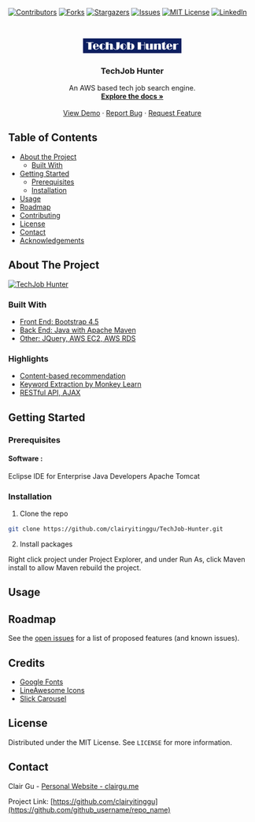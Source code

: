 [![Contributors][contributors-shield]][contributors-url]
[![Forks][forks-shield]][forks-url]
[![Stargazers][stars-shield]][stars-url]
[![Issues][issues-shield]][issues-url]
[![MIT License][license-shield]][license-url]
[![LinkedIn][linkedin-shield]][linkedin-url]

<!-- PROJECT LOGO -->
<br />
<p align="center">
  <a href="https://github.com/clairyitinggu/TechJob-Hunter">
    <img src="images/logo.png" alt="Logo" width="200" height="">
  </a>

  <h3 align="center">TechJob Hunter</h3>

  <p align="center">
    An AWS based tech job search engine.
    <br />
    <a href="https://github.com/clairyitinggu/TechJob-Hunter"><strong>Explore the docs »</strong></a>
    <br />
    <br />
    <a href="https://github.com/clairyitinggu/TechJob-Hunter/repo_name">View Demo</a>
    ·
    <a href="https://github.com/clairyitinggu/TechJob-Hunter/issues">Report Bug</a>
    ·
    <a href="https://github.com/clairyitinggu/TechJob-Hunter/issues">Request Feature</a>
  </p>
</p>

<!-- TABLE OF CONTENTS -->

## Table of Contents

- [About the Project](#about-the-project)
  - [Built With](#built-with)
- [Getting Started](#getting-started)
  - [Prerequisites](#prerequisites)
  - [Installation](#installation)
- [Usage](#usage)
- [Roadmap](#roadmap)
- [Contributing](#contributing)
- [License](#license)
- [Contact](#contact)
- [Acknowledgements](#acknowledgements)

<!-- ABOUT THE PROJECT -->

## About The Project

[![TechJob Hunter][product-screenshot]](https://i.ibb.co/NTHFdv1/2020-10-13-3-11-09.png)

### Built With

- [Front End: Bootstrap 4.5](https://getbootstrap.com/)
- [Back End: Java with Apache Maven](http://maven.apache.org/what-is-maven.html)
- [Other: JQuery, AWS EC2, AWS RDS]()

### Highlights

- [Content-based recommendation]()
- [Keyword Extraction by Monkey Learn ]()
- [RESTful API, AJAX]()

<!-- GETTING STARTED -->

## Getting Started

### Prerequisites

#### Software :

Eclipse IDE for Enterprise Java Developers
Apache Tomcat

### Installation

1. Clone the repo

```sh
git clone https://github.com/clairyitinggu/TechJob-Hunter.git
```

2. Install packages

Right click project under Project Explorer, and under Run As, click Maven install to allow Maven rebuild the project.

<!-- USAGE EXAMPLES -->

## Usage

<!-- ROADMAP -->

## Roadmap

See the [open issues](https://github.com/github_username/repo_name/issues) for a list of proposed features (and known issues).

<!-- CONTRIBUTING -->

## Credits

- [Google Fonts]()
- [LineAwesome Icons](https://icons8.com/line-awesome/cheatsheet)
- [Slick Carousel](http://kenwheeler.github.io/slick/)

<!-- LICENSE -->

## License

Distributed under the MIT License. See `LICENSE` for more information.

<!-- CONTACT -->

## Contact

Clair Gu - [Personal Website - clairgu.me](https://www.clairgu.me)

Project Link: [https://github.com/clairyitinggu](https://github.com/github_username/repo_name)

<!-- ACKNOWLEDGEMENTS -->

<!-- MARKDOWN LINKS & IMAGES -->
<!-- https://www.markdownguide.org/basic-syntax/#reference-style-links -->

[contributors-shield]: https://img.shields.io/github/contributors/github_username/repo.svg?style=flat-square
[contributors-url]: https://github.com/github_username/repo/graphs/contributors
[forks-shield]: https://img.shields.io/github/forks/github_username/repo.svg?style=flat-square
[forks-url]: https://github.com/github_username/repo/network/members
[stars-shield]: https://img.shields.io/github/stars/github_username/repo.svg?style=flat-square
[stars-url]: https://github.com/github_username/repo/stargazers
[issues-shield]: https://img.shields.io/github/issues/github_username/repo.svg?style=flat-square
[issues-url]: https://github.com/github_username/repo/issues
[license-shield]: https://img.shields.io/github/license/github_username/repo.svg?style=flat-square
[license-url]: https://github.com/github_username/repo/blob/master/LICENSE.txt
[linkedin-shield]: https://img.shields.io/badge/-LinkedIn-black.svg?style=flat-square&logo=linkedin&colorB=555
[linkedin-url]: https://linkedin.com/in/github_username
[product-screenshot]: https://i.ibb.co/NTHFdv1/2020-10-13-3-11-09.png
